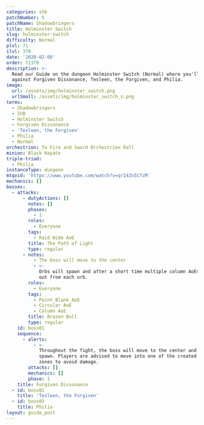 ```yaml
---
categories: shb
patchNumber: 5
patchName: Shadowbringers
title: Holminster Switch
slug: holminster-switch
difficulty: Normal
plvl: 71
ilvl: 370
date: '2020-02-08'
order: 71370
description: >-
  Read our Guide on the dungeon Holminster Switch (Normal) where you'll face off
  against Forgiven Dissonance, Tesleen, the Forgiven, and Philia.
image:
  url: /assets/img/holminster_switch.png
  urlSmall: /assets/img/holminster_switch_s.png
terms:
  - Shadowbringers
  - ShB
  - Holminster Switch
  - Forgiven Dissonance
  - 'Tesleen, the Forgiven'
  - Philia
  - Normal
orchestrion: To Fire and Sword Orchestrion Roll
minion: Black Hayate
triple-triad:
  - Philia
instanceType: dungeon
mtqvid: 'https://www.youtube.com/watch?v=qrI4Zn5CfzM'
mechanics: []
bosses:
  - attacks:
      - dutyActions: []
        notes: []
        phases:
          - 1
        roles:
          - Everyone
        tags:
          - Raid Wide AoE
        title: The Path of Light
        type: regular
      - notes:
          - The boss will move to the center
          - >-
            Orbs will spawn and after a short time multiple column AoEs shoot
            out from each orb.
        roles:
          - Everyone
        tags:
          - Point Blank AoE
          - Circular AoE
          - Column AoE
        title: Brazen Bull
        type: regular
    id: boss01
    sequence:
      - alerts:
          - >-
            Throughout the fight, the boss will move to the center and orbs will
            spawn. Players are advised to move into one of the created safe
            zones to avoid damage.
        attacks: []
        mechanics: []
        phase: 1
    title: Forgiven Dissonance
  - id: boss02
    title: 'Tesleen, the Forgiven'
  - id: boss03
    title: Philia
layout: guide_post
---
```


